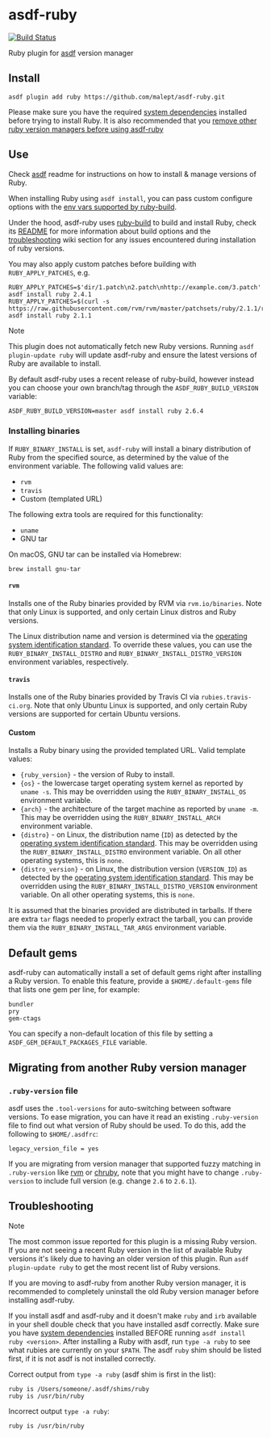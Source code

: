 # asdf-ruby

[![Build Status](https://github.com/malept/asdf-ruby/actions/workflows/ci.yml/badge.svg?branch=binary)](https://github.com/malept/asdf-ruby/actions/workflows/ci.yml?query=branch%3Abinary)

Ruby plugin for [asdf](https://github.com/asdf-vm/asdf) version manager

## Install

```
asdf plugin add ruby https://github.com/malept/asdf-ruby.git
```

Please make sure you have the required [system dependencies](https://github.com/rbenv/ruby-build/wiki#suggested-build-environment) installed before trying to install Ruby. It is also recommended that you [remove other ruby version managers before using asdf-ruby](#troubleshooting)

## Use

Check [asdf](https://github.com/asdf-vm/asdf) readme for instructions on how to install & manage versions of Ruby.

When installing Ruby using `asdf install`, you can pass custom configure options with the [env vars supported by ruby-build](https://github.com/rbenv/ruby-build#custom-build-configuration).

Under the hood, asdf-ruby uses [ruby-build](https://github.com/rbenv/ruby-build) to build and install Ruby, check its [README](https://github.com/rbenv/ruby-build/blob/master/README.md) for more information about build options and the [troubleshooting](https://github.com/rbenv/ruby-build/wiki#troubleshooting) wiki section for any issues encountered during installation of ruby versions.

You may also apply custom patches before building with `RUBY_APPLY_PATCHES`, e.g.

```
RUBY_APPLY_PATCHES=$'dir/1.patch\n2.patch\nhttp://example.com/3.patch' asdf install ruby 2.4.1
RUBY_APPLY_PATCHES=$(curl -s https://raw.githubusercontent.com/rvm/rvm/master/patchsets/ruby/2.1.1/railsexpress) asdf install ruby 2.1.1
```

> [!NOTE]
> This plugin does not automatically fetch new Ruby versions. Running `asdf plugin-update ruby` will update asdf-ruby and ensure the latest versions of Ruby are available to install.

By default asdf-ruby uses a recent release of ruby-build, however instead you can choose your own branch/tag through the `ASDF_RUBY_BUILD_VERSION` variable:

```
ASDF_RUBY_BUILD_VERSION=master asdf install ruby 2.6.4
```

### Installing binaries

If `RUBY_BINARY_INSTALL` is set, `asdf-ruby` will install a binary distribution of Ruby from the specified source, as determined by the value of the environment variable. The following valid values are:

* `rvm`
* `travis`
* Custom (templated URL)

The following extra tools are required for this functionality:

* `uname`
* GNU tar

On macOS, GNU tar can be installed via Homebrew:

```shell
brew install gnu-tar
```

#### `rvm`

Installs one of the Ruby binaries provided by RVM via `rvm.io/binaries`. Note that only Linux is supported, and only certain Linux distros and Ruby versions.

The Linux distribution name and version is determined via the [operating system identification standard](https://www.linux.org/docs/man5/os-release.html). To override these values, you can use the `RUBY_BINARY_INSTALL_DISTRO` and `RUBY_BINARY_INSTALL_DISTRO_VERSION` environment variables, respectively.

#### `travis`

Installs one of the Ruby binaries provided by Travis CI via `rubies.travis-ci.org`. Note that only Ubuntu Linux is supported, and only certain Ruby versions are supported for certain Ubuntu versions.

#### Custom

Installs a Ruby binary using the provided templated URL. Valid template values:

* `{ruby_version}` - the version of Ruby to install.
* `{os}` - the lowercase target operating system kernel as reported by `uname -s`. This may be overridden using the `RUBY_BINARY_INSTALL_OS` environment variable.
* `{arch}` - the architecture of the target machine as reported by `uname -m`. This may be overridden using the `RUBY_BINARY_INSTALL_ARCH` environment variable.
* `{distro}` - on Linux, the distribution name (`ID`) as detected by the [operating system identification standard](https://www.linux.org/docs/man5/os-release.html). This may be overridden using the `RUBY_BINARY_INSTALL_DISTRO` environment variable. On all other operating systems, this is `none`.
* `{distro_version}` - on Linux, the distribution version (`VERSION_ID`) as detected by the [operating system identification standard](https://www.linux.org/docs/man5/os-release.html). This may be overridden using the `RUBY_BINARY_INSTALL_DISTRO_VERSION` environment variable. On all other operating systems, this is `none`.

It is assumed that the binaries provided are distributed in tarballs. If there are extra `tar` flags needed to properly extract the tarball, you can provide them via the `RUBY_BINARY_INSTALL_TAR_ARGS` environment variable.

## Default gems

asdf-ruby can automatically install a set of default gems right after
installing a Ruby version. To enable this feature, provide a
`$HOME/.default-gems` file that lists one gem per line, for example:

```
bundler
pry
gem-ctags
```

You can specify a non-default location of this file by setting a `ASDF_GEM_DEFAULT_PACKAGES_FILE` variable.

## Migrating from another Ruby version manager

### `.ruby-version` file

asdf uses the `.tool-versions` for auto-switching between software versions.
To ease migration, you can have it read an existing `.ruby-version` file to
find out what version of Ruby should be used. To do this, add the following to
`$HOME/.asdfrc`:

    legacy_version_file = yes

If you are migrating from version manager that supported fuzzy matching in `.ruby-version`
like [rvm](https://github.com/rvm/rvm) or [chruby](https://github.com/postmodern/chruby),
note that you might have to change `.ruby-version` to include full version (e.g. change `2.6` to `2.6.1`).

## Troubleshooting

> [!NOTE]
> The most common issue reported for this plugin is a missing Ruby version. If you are not seeing a recent Ruby version in the list of available Ruby versions it's likely due to having an older version of this plugin. Run `asdf plugin-update ruby` to get the most recent list of Ruby versions.

If you are moving to asdf-ruby from another Ruby version manager, it is recommended to completely uninstall the old Ruby version manager before installing asdf-ruby.

If you install asdf and asdf-ruby and it doesn't make `ruby` and `irb` available in your shell double check that you have installed asdf correctly. Make sure you have [system dependencies](https://github.com/rbenv/ruby-build/wiki#suggested-build-environment) installed BEFORE running `asdf install ruby <version>`. After installing a Ruby with asdf, run `type -a ruby` to see what rubies are currently on your `$PATH`. The asdf `ruby` shim should be listed first, if it is not asdf is not installed correctly.

Correct output from `type -a ruby` (asdf shim is first in the list):

```
ruby is /Users/someone/.asdf/shims/ruby
ruby is /usr/bin/ruby
```

Incorrect output `type -a ruby`:

```
ruby is /usr/bin/ruby
```
